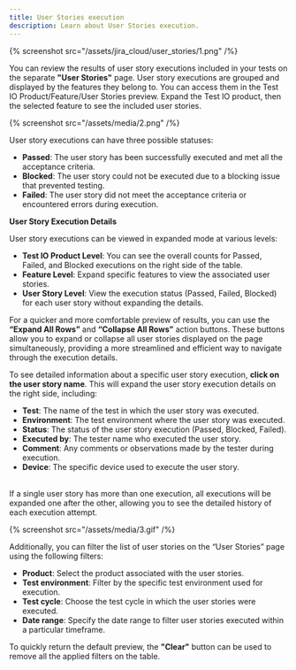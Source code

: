 ```yaml
---
title: User Stories execution
description: Learn about User Stories execution.
---
```


{% screenshot src="/assets/jira_cloud/user_stories/1.png" /%}

You can review the results of user story executions included in your tests on the separate **"User Stories"** page. User story executions are grouped and displayed by the features they belong to. You can access them in the Test IO Product/Feature/User Stories preview. Expand the Test IO product, then the selected feature to see the included user stories.

{% screenshot src="/assets/media/2.png" /%}

User story executions can have three possible statuses:

- **Passed**: The user story has been successfully executed and met all the acceptance criteria.
- **Blocked**: The user story could not be executed due to a blocking issue that prevented testing.
- **Failed**: The user story did not meet the acceptance criteria or encountered errors during execution.

**User Story Execution Details**

User story executions can be viewed in expanded mode at various levels:

- **Test IO Product Level**: You can see the overall counts for Passed, Failed, and Blocked executions on the right side of the table.
- **Feature Level**: Expand specific features to view the associated user stories.
- **User Story Level**: View the execution status (Passed, Failed, Blocked) for each user story without expanding the details.

For a quicker and more comfortable preview of results, you can use the **“Expand All Rows”** and **“Collapse All Rows”** action buttons. These buttons allow you to expand or collapse all user stories displayed on the page simultaneously, providing a more streamlined and efficient way to navigate through the execution details.

To see detailed information about a specific user story execution, **click on the user story name**. This will expand the user story execution details on the right side, including:

- **Test**: The name of the test in which the user story was executed.
- **Environment**: The test environment where the user story was executed.
- **Status**: The status of the user story execution (Passed, Blocked, Failed).
- **Executed by**: The tester name who executed the user story.
- **Comment**: Any comments or observations made by the tester during execution.
- **Device**: The specific device used to execute the user story.  
  &nbsp;

If a single user story has more than one execution, all executions will be expanded one after the other, allowing you to see the detailed history of each execution attempt.

{% screenshot src="/assets/media/3.gif" /%}

Additionally, you can filter the list of user stories on the “User Stories” page using the following filters:

- **Product**: Select the product associated with the user stories.
- **Test environment**: Filter by the specific test environment used for execution.
- **Test cycle**: Choose the test cycle in which the user stories were executed.
- **Date range**: Specify the date range to filter user stories executed within a particular timeframe.

To quickly return the default preview, the **"Clear"** button can be used to remove all the applied filters on the table.

